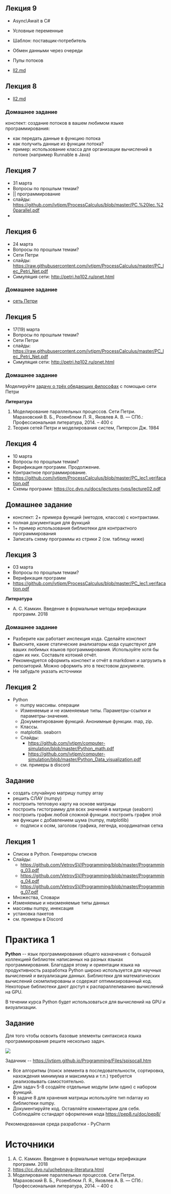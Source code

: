 ## Лекция 9
- Async\Await в C#
- Условные переменные
- Шаблон: поставщик-потребитель
- Обмен данными через очереди
- Пулы потоков


- [ll2.md](../ll2.md)


## Лекция 8
- [ll2.md](../ll2.md)

### Домашнее задание
 конспект: создание потоков в вашем любимом языке программирования:
- как передать данные в функцию потока
- как получить данные из функции потока?
- пример: использование класса для организации вычислений в потоке (например Runnable в Java)

## Лекция 7
- 31 марта 
- Вопросы по прошлым темам?
- || программирование
- слайды: https://github.com/ivtipm/ProcessCalculus/blob/master/PC.%20lec.%20parallel.pdf
- 

## Лекция 6
- 24 марта 
- Вопросы по прошлым темам?
- Сети Петри
- слайды: https://raw.githubusercontent.com/ivtipm/ProcessCalculus/master/PC_lec_Petri_Net.pdf
- Симуляция сети: http://petri.hp102.ru/pnet.html


### Домашнее задание
- [сеть Петри](https://raw.githubusercontent.com/ivtipm/ProcessCalculus/master/%D0%97%D0%B0%D0%B4%D0%B0%D0%B8%D0%B5.%20%D0%A1%D0%B5%D1%82%D1%8C%20%D0%9F%D0%B5%D1%82%D1%80%D0%B8.pdf)


## Лекция 5
- 17(19) марта 
- Вопросы по прошлым темам?
- Сети Петри
- слайды: https://raw.githubusercontent.com/ivtipm/ProcessCalculus/master/PC_lec_Petri_Net.pdf
- Симуляция сети: http://petri.hp102.ru/pnet.html


### Домашнее задание
Моделируйте [задачу о трёх обедающих философах](https://ru.wikipedia.org/wiki/%D0%97%D0%B0%D0%B4%D0%B0%D1%87%D0%B0_%D0%BE%D0%B1_%D0%BE%D0%B1%D0%B5%D0%B4%D0%B0%D1%8E%D1%89%D0%B8%D1%85_%D1%84%D0%B8%D0%BB%D0%BE%D1%81%D0%BE%D1%84%D0%B0%D1%85) с помощью сети Петри


**Литература**
1. Моделирование параллельных процессов. Сети Петри. Мараховский В. Б., Розенблюм Л. Я., Яковлев А. В. — СПб.: Профессиональная литература, 2014. – 400 с
2. Теория сетей Петри и моделирования систем, Питерсон Дж. 1984

## Лекция 4
- 10 марта 
- Вопросы по прошлым темам?
- Верификация программ. Продолжение.
- Контрактное программирование. 
- https://github.com/ivtipm/ProcessCalculus/blob/master/PC_lec1.verifacation.pdf
- Схемы программ: https://cc.dvo.ru/docs/lectures-tvps/lecture02.pdf

## Домашнее задание
- конспект: 2+ примера функций (методов, классов) с контрактами. 
- полная документация для функций
- 1+ пример использования библиотеки для контрактного программирования
- Записать схему программы из стрики 2 (см. таблицу ниже)


## Лекция 3
- 03 марта 
- Вопросы по прошлым темам?
- Верификация программ
- https://github.com/ivtipm/ProcessCalculus/blob/master/PC_lec1.verifacation.pdf

**Литература**
- А. С. Камкин. Введение в формальные методы верификации программ. 2018


### Домашнее задание
- Разберите как работает инспекция кода. Сделайте конспект
- Выясните, какие статические анализаторы кода существуют для ваших любимых языков программирования. Используйте хотя бы один их них. Составьте котокий отчёт.
- Рекомендуется оформить конспект и отчёт в markdown и загрузить в репозиторий. Можно оформить это в текстовом документе.
- Не забудьте указать источники

## Лекция 2
- Python
    - numpy массивы. операции
    - Изменяемые и не изменяемые типы. Параметры-ссылки и параметры-значения.
    - Документирование функций. Анонимные функции. map, zip.
    - Классы.
    - matplotlib. seaborn
    - Слайды: 
        - https://github.com/ivtipm/computer-simulation/blob/master/Python_math.pdf
        - https://github.com/ivtipm/computer-simulation/blob/master/Python_Data_visualization.pdf
    - см. примеры в discord 


## Задание
- создать случайную матрицу numpy array
- решить СЛАУ (numpy)
- построить тепловую карту на основе матрицы
- построить гистограмму для всех значений в матрице (seaborn)
- построить график любой сложной функции. построить график этой же функции с добавлением шума (numpy, matplotlib)
    - подписи к осям, заголовк графика, легенда, координатная сетка


## Лекция 1
- Списки в Python. Генераторы списков
- Слайды: 
    - https://github.com/VetrovSV/Programming/blob/master/Programming_03.pdf
    - https://github.com/VetrovSV/Programming/blob/master/Programming_04.pdf
    - https://github.com/VetrovSV/Programming/blob/master/Programming_07.pdf
- Множества, Словари
- Изменяемые и неизменяемые типы данных
- массивы numpy, инексация
- установка пакетов
- см. примеры в Discord


# Практика 1

**Python** -- язык программирования общего назначения с большой коллекцией библиотек написанных на разных языках программирования.
Благодаря этому и ориентации языка на продуктивность разработка Python широко используется для научных вычислений и визуализации данных. 
Библиотеки для математических вычислений скомпилированы и содержат оптимизированный код. Некоторые библиотеки дают доступ к распараллеливанию вычислений на GPU.


В течении курса Python будет использоваться для вычислений на GPU и визуализации.

## Задание
Для того чтобы освоить базовые элементы синтаксиса языка программирования решите несколько задач.


![](python-tasks-table.png)

Задачник -- https://ivtipm.github.io/Programming/Files/spisocall.htm


- Все алгоритмы (поиск элемента в последовательности, сортировка, нахождения минимума и максимума и т.п.) требуется реализовывать самостоятельно.
- Для задач 5-8 создайте отдельные модули (или один) с набором функций.
- В задаче 8 для хранения матрицы используйте тип ndarray из библиотеки numpy.
- Документируйте код. Оставляйте комментарии для себя. Соблюдайте cстандарт оформления кода https://pep8.ru/doc/pep8/

Рекомендованная среда разработки - PyCharm


# Источники
1. А. С. Камкин. Введение в формальные методы верификации программ. 2018
2. https://cc.dvo.ru/uchebnaya-literatura.html
3. Моделирование параллельных процессов. Сети Петри. Мараховский В. Б., Розенблюм Л. Я., Яковлев А. В. — СПб.: Профессиональная литература, 2014. – 400 с



